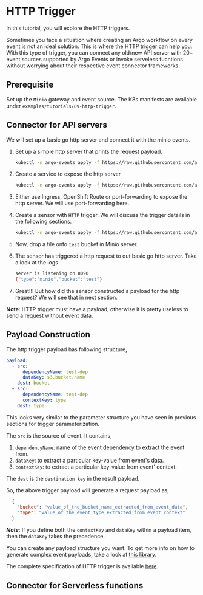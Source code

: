 # HTTP Trigger

In this tutorial, you will explore the HTTP triggers. 

Sometimes you face a situation where creating an Argo workflow on every event 
is not an ideal solution. This is where the HTTP trigger can help you. With this type of trigger, you can
connect any old/new API server with 20+ event sources supported by Argo Events or invoke serveless fucntions
without worrying about their respective event connector frameworks.

## Prerequisite
Set up the `Minio` gateway and event source. The K8s manifests are available under `examples/tutorials/09-http-trigger`.

## Connector for API servers
We will set up a basic go http server and connect it with the minio events.

1. Set up a simple http server that prints the request payload.

   ```bash
   kubectl -n argo-events apply -f https://raw.githubusercontent.com/argoproj/argo-events/master/examples/tutorials/09-http-trigger/http-server.yaml
   ```

2. Create a service to expose the http server

   ```bash
   kubectl -n argo-events apply -f https://raw.githubusercontent.com/argoproj/argo-events/master/examples/tutorials/09-http-trigger/http-server-svc.yaml
   ```

3. Either use Ingress, OpenShift Route or port-forwarding to expose the http server. We will
   use port-forwarding here.

4. Create a sensor with `HTTP` trigger. We will discuss the trigger details in the following sections.

   ```bash
   kubectl -n argo-events apply -f https://raw.githubusercontent.com/argoproj/argo-events/master/examples/tutorials/09-http-trigger/sensor-01.yaml
   ```

5. Now, drop a file onto `test` bucket in Minio server.

6. The sensor has triggered a http request to out basic go http server. Take a look at the logs

   ```bash
   server is listening on 8090
   {"type":"minio","bucket":"test"}
   ```

7. Great!!! But how did the sensor constructed a payload for the http request? We will see that in next section.

**Note**: HTTP trigger must have a payload, otherwise it is pretty useless to send a request without event data.

## Payload Construction
The http trigger payload has following structure,

```yaml
payload:
  - src:
      dependencyName: test-dep
      dataKey: s3.bucket.name
    dest: bucket
  - src:
      dependencyName: test-dep
      contextKey: type
    dest: type
```

This looks very similar to the parameter structure you have seen in previous sections for trigger parameterization.

The `src` is the source of event. It contains,

  1. `dependencyName`: name of the event dependency to extract the event from.
  2. `dataKey`: to extract a particular key-value from event's data.
  3. `contextKey`: to extract a particular key-value from event' context.

The `dest` is the `destination key` in the result payload.

So, the above trigger payload will generate a request payload as,

```json
  {
    "bucket": "value_of_the_bucket_name_extracted_from_event_data",
    "type": "value_of_the_event_type_extracted_from_event_context"
  }
```

**_Note_**: If you define both the `contextKey` and `dataKey` within a payload item, then
the `dataKey` takes the precedence.

You can create any payload structure you want. To get more info on how to 
generate complex event payloads, take a look at [this library](https://github.com/tidwall/sjson).

The complete specification of HTTP trigger is available [here](https://github.com/argoproj/argo-events/blob/master/api/sensor.md#httptrigger).

## Connector for Serverless functions
